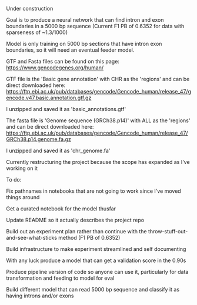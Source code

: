 Under construction


Goal is to produce a neural network that can find intron and exon boundaries in a 5000 bp sequence (Current F1 PB of 0.6352 for data with sparseness of ~1.3/1000)

Model is only training on 5000 bp sections that have intron exon boundaries, so it will need an eventual feeder model. 

GTF and Fasta files can be found on this page: https://www.gencodegenes.org/human/

GTF file is the 'Basic gene annotation' with CHR as the 'regions' and can be direct downloaded here: https://ftp.ebi.ac.uk/pub/databases/gencode/Gencode_human/release_47/gencode.v47.basic.annotation.gtf.gz

I unzipped and saved it as 'basic_annotations.gtf'

The fasta file is 'Genome sequence (GRCh38.p14)' with ALL as the 'regions' and can be direct downloaded here: https://ftp.ebi.ac.uk/pub/databases/gencode/Gencode_human/release_47/GRCh38.p14.genome.fa.gz

I unzipped and saved it as 'chr_genome.fa'



Currently restructuring the project because the scope has expanded as I've working on it

To do:

Fix pathnames in notebooks that are not going to work since I've moved things around

Get a curated notebook for the model thusfar

Update README so it actually describes the project repo

Build out an experiment plan rather than continue with the throw-stuff-out-and-see-what-sticks method (F1 PB of 0.6352)

Build infrastructure to make experiment streamlined and self documenting

With any luck produce a model that can get a validation score in the 0.90s

Produce pipeline version of code so anyone can use it, particularly for data transformation and feeding to model for eval

Build different model that can read 5000 bp sequence and classify it as having introns and/or exons 